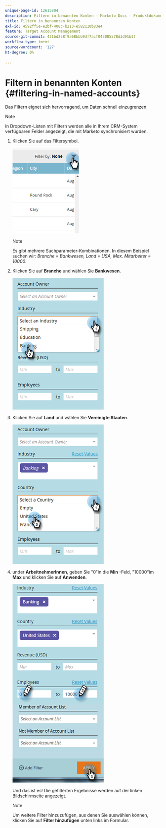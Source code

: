 ```yaml
---
unique-page-id: 12615804
description: Filtern in benannten Konten - Marketo Docs - Produktdokumentation
title: Filtern in benannten Konten
exl-id: 4592ff5e-e2bf-408c-b213-e582110b83e4
feature: Target Account Management
source-git-commit: 431bd258f9a68bbb9df7acf043085578d3d91b1f
workflow-type: tm+mt
source-wordcount: '127'
ht-degree: 0%

---
```


# Filtern in benannten Konten {#filtering-in-named-accounts}

Das Filtern eignet sich hervorragend, um Daten schnell einzugrenzen.

>[!NOTE]
>
>In Dropdown-Listen mit Filtern werden alle in Ihrem CRM-System verfügbaren Felder angezeigt, die mit Marketo synchronisiert wurden.

1. Klicken Sie auf das Filtersymbol.

   ![](assets/filter-one.png)

   >[!NOTE]
   >
   >Es gibt mehrere Suchparameter-Kombinationen. In diesem Beispiel suchen wir: _Branche = Bankwesen, Land = USA, Max. Mitarbeiter = 10000_.

1. Klicken Sie auf **Branche** und wählen Sie **Bankwesen**.

   ![](assets/filter-2.png)

1. Klicken Sie auf **Land** und wählen Sie **Vereinigte Staaten**.

   ![](assets/filter-3.png)

1. under **ArbeitnehmerInnen**, geben Sie &quot;0&quot;in die **Min** -Feld, &quot;10000&quot;im **Max** und klicken Sie auf **Anwenden**.

   ![](assets/four-2.png)

   Und das ist es! Die gefilterten Ergebnisse werden auf der linken Bildschirmseite angezeigt.

   >[!NOTE]
   >
   >Um weitere Filter hinzuzufügen, aus denen Sie auswählen können, klicken Sie auf **Filter hinzufügen** unten links im Formular.
